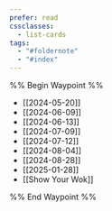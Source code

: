 ```yaml
---
prefer: read
cssclasses:
  - list-cards
tags:
  - "#foldernote"
  - "#index"
---
```



%% Begin Waypoint %%
- [[2024-05-20]]
- [[2024-06-09]]
- [[2024-06-13]]
- [[2024-07-09]]
- [[2024-07-12]]
- [[2024-08-04]]
- [[2024-08-28]]
- [[2025-01-28]]
- [[Show Your Wok]]

%% End Waypoint %%
